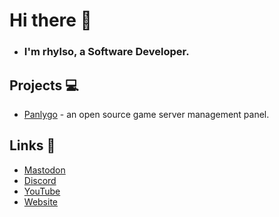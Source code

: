 # Hi there 👋
- ### I'm rhylso, a Software Developer.

## Projects 💻
- [Panlygo](https://github.com/panlygo) - an open source game server management panel.

## Links 🔗
- [Mastodon](https://github.com/rhylso)
- [Discord](https://github.com/rhylso)
- [YouTube](https://github.com/rhylso)
- [Website](https://github.com/rhylso)
